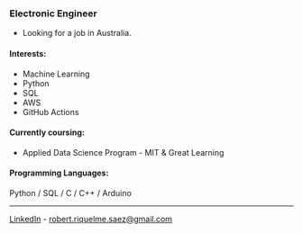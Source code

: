 ### Electronic Engineer
- Looking for a job in Australia.

#### Interests: 
- Machine Learning
- Python
- SQL
- AWS
- GitHub Actions

#### Currently coursing:
- Applied Data Science Program - MIT & Great Learning


#### Programming Languages:
Python / SQL / C / C++ / Arduino <br>

---
[LinkedIn](https://www.linkedin.com/in/robertriquelmesaez) - robert.riquelme.saez@gmail.com
